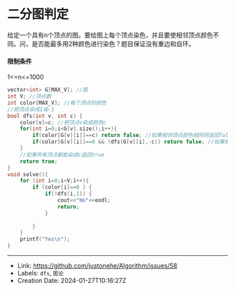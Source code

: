 # 二分图判定

给定一个具有n个顶点的图。要给图上每个顶点染色，并且要使相邻顶点颜色不同。问，是否能最多用2种颜色进行染色？题目保证没有重边和自环。
#### 限制条件
1<=n<=1000
```c++
vector<int> G[MAX_V]; //图
int V; //顶点数
int color[MAX_V]; //每个顶点的颜色
//把顶点染成1或-1
bool dfs(int v, int c) {
    color[v]=c; //把顶点v染成颜色c
    for(int i=0;i<G[v].size();i++){
        if(color[G[v][i]]==c) return false; //如果相邻顶点颜色相同则返回false
        if(color[G[v][i]]==0 && !dfs(G[v][i],-c)) return false; //如果相邻顶点颜色为0且不能染成-c则返回false
    }
    //如果所有顶点都能染成c返回true
    return true;
}
void solve(){
    for (int i=0;i<V;i++){
        if (color[i]==0 ) {
            if(!dfs(i,1)) {
                cout<<"No"<<endl;
                return;
            }
           
        }
    }
    printf("Yes\n");
}
```

---

* Link: https://github.com/justonehe/Algorithm/issues/58
* Labels: `dfs`, `图论`
* Creation Date: 2024-01-27T10:16:27Z

